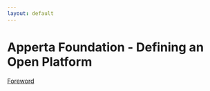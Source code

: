 ```yaml
---
layout: default
---
```


# Apperta Foundation - Defining an Open Platform

[Foreword](Apperta_Defining_an_Open_Platform_SP-nolayout-p02)
